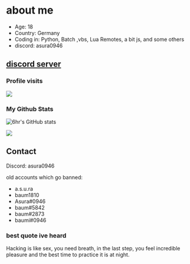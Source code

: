 # about me
- Age: 18
- Country: Germany
- Coding in: Python, Batch ,vbs, Lua Remotes, a bit js, and some others
- discord: asura0946

## [discord server](https://discord.gg/AnNdce9z)



### Profile visits
<p> <img src="https://profile-counter.glitch.me/baum1810/count.svg" /> </p>  

### My Github Stats
![6hr's GitHub stats](https://github-readme-stats.vercel.app/api?username=baum1810&show_icons=true&theme=transparent)

![](https://github-readme-stats.vercel.app/api/top-langs/?username=baum1810&hide=php&theme=tokyonight)



## Contact
Discord: 
asura0946




old accounts which go banned: 
- a.s.u.ra
- baum1810
- Asura#0946
- baum#5842
- baum#2873
- baumi#0946

### best quote ive heard
Hacking is like sex, you need breath, in the last step, you feel incredible pleasure and the best time to practice it is at night.

